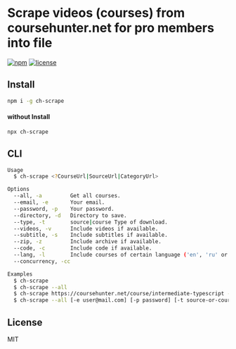 # Scrape videos (courses) from coursehunter.net for pro members into file

[![npm](https://flat.badgen.net/npm/v/ch-scrape)](https://www.npmjs.com/package/ch-scrape)
[![license](https://flat.badgen.net/github/license/muhamed-didovic/ch-scrape)](https://github.com/muhamed-didovic/ch-scrape/blob/master/LICENSE)


## Install
```sh
npm i -g ch-scrape
```

#### without Install
```sh
npx ch-scrape
```

## CLI
```sh
Usage
  $ ch-scrape <?CourseUrl|SourceUrl|CategoryUrl>

Options
  --all, -a         Get all courses.
  --email, -e       Your email.
  --password, -p    Your password.
  --directory, -d   Directory to save.
  --type, -t        source|course Type of download.
  --videos, -v      Include videos if available.
  --subtitle, -s    Include subtitles if available.
  --zip, -z         Include archive if available.
  --code, -c        Include code if available.
  --lang, -l        Include courses of certain language ('en', 'ru' or 'both')
  --concurrency, -cc

Examples
  $ ch-scrape
  $ ch-scrape --all
  $ ch-scrape https://coursehunter.net/course/intermediate-typescript -t course
  $ ch-scrape --all [-e user@mail.com] [-p password] [-t source-or-course] [-d path-to-directory] [-cc concurrency-number]
```

## License
MIT

